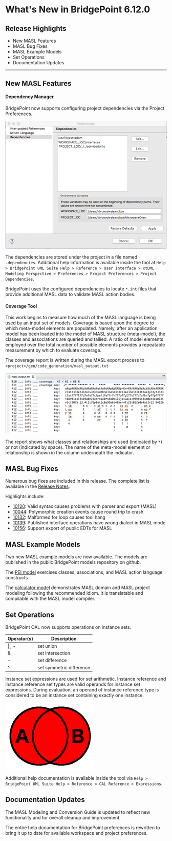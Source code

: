 What's New in BridgePoint 6.12.0
========================

Release Highlights
-------
* New MASL Features
* MASL Bug Fixes 
* MASL Example Models
* Set Operations
* Documentation Updates

-------------------------------------------------------------------------------

New MASL Features
------
#### Dependency Manager
BridgePoint now supports configuring project dependencies via the Project Preferences.  

![Dependencies](../Reference/UserInterface/xtUMLModeling/Preferences/ProjDependencies.png)  

The dependencies are stored under the project in a file named `.dependencies`. Additional 
help information is available inside the tool at `Help > BridgePoint UML Suite Help > Reference > User Interface > xtUML Modeling Perspective > Preferences > Project Preferences > Project Dependencies`.  
 
BridgePoint uses the configured dependencies to locate `*.int` files that provide additional 
MASL data to validate MASL action bodies.  

#### Coverage Tool

This work begins to measure how much of the MASL language is being used by an input set of 
models. Coverage is based upon the degree to which meta-model elements are populated. Namely, 
after an application model has been loaded into the model of MASL structure (meta-model), the 
classes and associations are queried and tallied. A ratio of model elements employed over the 
total number of possible elements provides a repeatable measurement by which to evaluate coverage.   

The coverage report is written during the MASL export process to `<project>/gen/code_generation/masl_output.txt`  
 
![coverage report](coverage_report.png)  

The report shows what classes and relationships are used (indicated by `*`) or not (indicated by space). The 
name of the meta-model element or relationship is shown in the column underneath the indicator.  

MASL Bug Fixes
------
Numerous bug fixes are included in this release.  The complete list is available in the [Release Notes](../ReleaseNotes/ReleaseNotes.html).  

Highlights include:   
* [10120](https://support.onefact.net/issues/10120): Valid syntax causes problems with parser and export (MASL)
* [10044](https://support.onefact.net/issues/10044): Polymorphic creation events cause round trip to crash
* [10132](https://support.onefact.net/issues/10132): Malformed for loop causes tool hang
* [10139](https://support.onefact.net/issues/10139): Published interface operations have wrong dialect in MASL mode
* [10156](https://support.onefact.net/issues/10156): Support export of public EDTs for MASL


MASL Example Models
------
Two new MASL example models are now available.  The models are published in the public BridgePoint 
models repository on github.   

The [PEI model](https://github.com/xtuml/models/tree/pei_masl/VandMC_testing/mctest/pei) exercises classes, associations, and MASL action language constructs.   

The [calculator model](https://github.com/xtuml/models/tree/master/masl/calculator) demonstrates MASL domain and MASL project modeling following the recommended 
idiom.  It is translatable and compilable with the MASL model compiler.  

Set Operations
------
BridgePoint OAL now supports operations on instance sets.   

| Operator(s) | Description              |
|-------------|--------------------------|
| &#124; , +  | set union                |
| &           | set intersection         |
| -           | set difference           |
| ^           | set symmetric difference |

Instance set expressions are used for set arithmetic. Instance reference and instance reference 
set types are valid operands for instance set expressions.  During evaluation, an operand of 
instance reference type is considered to be an instance set containing exactly one instance.

![union.png](../Reference/OAL/Expressions/union.png)

Additional help documentation is available inside the tool via `Help > BridgePoint UML Suite Help > Reference > OAL Reference > Expressions`.  

Documentation Updates
------
The MASL Modeling and Conversion Guide is updated to reflect new functionality and for overall 
cleanup and improvement.   
 
The entire help documentation for BridgePoint preferences is rewritten to bring it up to date
for available workspace and project preferences.   
